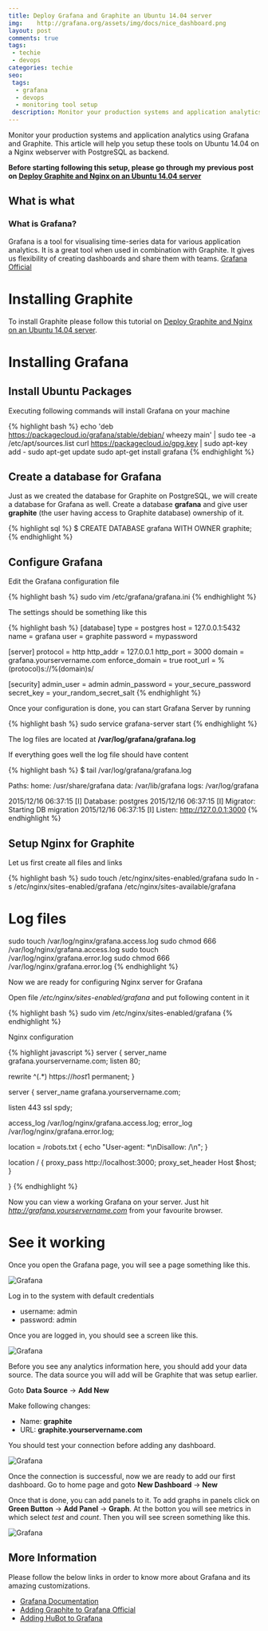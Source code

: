 ```yaml
---
title: Deploy Grafana and Graphite an Ubuntu 14.04 server
img:    http://grafana.org/assets/img/docs/nice_dashboard.png
layout: post
comments: true
tags:
 - techie
 - devops
categories: techie
seo:
 tags:
  - grafana
  - devops
  - monitoring tool setup
 description: Monitor your production systems and application analytics using Grafana and Graphite. This article will help you setup these tools on Ubuntu 14.04 on a Nginx webserver with PostgreSQL as backend.
---
```


Monitor your production systems and application analytics using Grafana and Graphite. This article will help you setup these tools on Ubuntu 14.04 on a Nginx webserver with PostgreSQL as backend.

**Before starting following this setup, please go through my previous post on [Deploy Graphite and Nginx on an Ubuntu 14.04 server](http://arpitbhayani.me/graphite.html)**

## What is what

### What is Grafana?
Grafana is a tool for visualising time-series data for various application analytics. It is a great tool when used in combination with Graphite. It gives us flexibility of creating dashboards and share them with teams.
[Grafana Official](http://grafana.org/)


# Installing Graphite

To install Graphite please follow this tutorial on [Deploy Graphite and Nginx on an Ubuntu 14.04 server](arpitbhayani.me/graphite.html).


# Installing Grafana

## Install Ubuntu Packages

Executing following commands will install Grafana on your machine

{% highlight bash %}
echo 'deb https://packagecloud.io/grafana/stable/debian/ wheezy main' |  sudo tee -a /etc/apt/sources.list
curl https://packagecloud.io/gpg.key | sudo apt-key add -
sudo apt-get update
sudo apt-get install grafana
{% endhighlight %}


## Create a database for Grafana

Just as we created the database for Graphite on PostgreSQL, we will create a database for Grafana as well. Create a database **grafana** and give user **graphite** (the user having access to Graphite database) ownership of it.

{% highlight sql %}
$ CREATE DATABASE grafana WITH OWNER graphite;
{% endhighlight %}

## Configure Grafana

Edit the Grafana configuration file

{% highlight bash %}
sudo vim /etc/grafana/grafana.ini
{% endhighlight %}

The settings should be something like this

{% highlight bash %}
[database]
type = postgres
host = 127.0.0.1:5432
name = grafana
user = graphite
password = mypassword

[server]
protocol = http
http_addr = 127.0.0.1
http_port = 3000
domain = grafana.yourservername.com
enforce_domain = true
root_url = %(protocol)s://%(domain)s/

[security]
admin_user = admin
admin_password = your_secure_password
secret_key = your_random_secret_salt
{% endhighlight %}

Once your configuration is done, you can start Grafana Server by running

{% highlight bash %}
sudo service grafana-server start
{% endhighlight %}

The log files are located at **/var/log/grafana/grafana.log**

If everything goes well the log file should have content

{% highlight bash %}
$ tail /var/log/grafana/grafana.log

[0]: default.paths.data=/var/lib/grafana
[1]: default.paths.logs=/var/log/grafana
Paths:
  home: /usr/share/grafana
  data: /var/lib/grafana
  logs: /var/log/grafana

2015/12/16 06:37:15 [I] Database: postgres
2015/12/16 06:37:15 [I] Migrator: Starting DB migration
2015/12/16 06:37:15 [I] Listen: http://127.0.0.1:3000
{% endhighlight %}


## Setup Nginx for Graphite

Let us first create all files and links

{% highlight bash %}
sudo touch /etc/nginx/sites-enabled/grafana
sudo ln -s /etc/nginx/sites-enabled/grafana /etc/nginx/sites-available/grafana

# Log files
sudo touch /var/log/nginx/grafana.access.log
sudo chmod 666 /var/log/nginx/grafana.access.log
sudo touch /var/log/nginx/grafana.error.log
sudo chmod 666 /var/log/nginx/grafana.error.log
{% endhighlight %}

Now we are ready for configuring Nginx server for Grafana

Open file */etc/nginx/sites-enabled/grafana* and put following content in it

{% highlight bash %}
sudo vim /etc/nginx/sites-enabled/grafana
{% endhighlight %}

Nginx configuration

{% highlight javascript %}
server {
  server_name grafana.yourservername.com;
  listen 80;

  rewrite ^(.*) https://$host$1 permanent;
}


server {
  server_name grafana.yourservername.com;


  listen 443 ssl spdy;


  access_log /var/log/nginx/grafana.access.log;
  error_log  /var/log/nginx/grafana.error.log;


  location = /robots.txt {
    echo "User-agent: *\nDisallow: /\n";
  }

  location / {
    proxy_pass         http://localhost:3000;
    proxy_set_header   Host $host;
  }

}
{% endhighlight %}

Now you can view a working Grafana on your server. Just hit *http://grafana.yourservername.com* from your favourite browser.


# See it working

Once you open the Grafana page, you will see a page something like this.

<img class="ui large centered stylish image" src='/static/images/grafana1.png' alt='Grafana'/>

Log in to the system with default credentials

* username: admin
* password: admin

Once you are logged in, you should see a screen like this.

<img class="ui large centered stylish image" src='/static/images/grafana2.png' alt='Grafana'/>

Before you see any analytics information here, you should add your data source. The data source you will add will be Graphite that was setup earlier.

Goto **Data Source** -> **Add New**

Make following changes:

* Name: **graphite**
* URL: **graphite.yourservername.com**

You should test your connection before adding any dashboard.

<img class="ui large centered stylish image" src='/static/images/grafana3.png' alt='Grafana'/>

Once the connection is successful, now we are ready to add our first dashboard. Go to home page and goto **New Dashboard** -> **New**

Once that is done, you can add panels to it. To add graphs in panels click on **Green Button** -> **Add Panel** -> **Graph**. At the botton you will see metrics in which select *test* and *count*. Then you will see screen something like this.

<img class="ui large centered stylish image" src='/static/images/grafana4.png' alt='Grafana'/>

## More Information
Please follow the below links in order to know more about Grafana and its amazing customizations.

* [Grafana Documentation](http://docs.grafana.org/)
* [Adding Graphite to Grafana Official](http://docs.grafana.org/datasources/graphite/)
* [Adding HuBot to Grafana](http://docs.grafana.org/tutorials/hubot_howto/)
